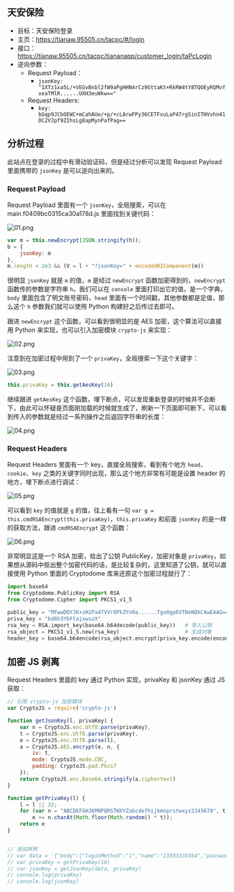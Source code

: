 ## 天安保险

- 目标：天安保险登录
- 主页：https://tianaw.95505.cn/tacpc/#/login
- 接口：https://tianaw.95505.cn/tacpc/tiananapp/customer_login/taPcLogin
- 逆向参数：
    - Request Payload：
        - `jsonKey: "1XTz1xa5L/+VEGvBnbl2fW9aPgHHN4rCz9GttaKt+RkRW4tY8TQOEyRQMvYxeaTMlR......UXH3euWkw=="`
    - Request Headers:
        - `key: bGqp9JCbOEWC+mCahAUe/+p/+cLArwFPy36CETFxuLaP47rgSinITHVvhn41DC2VJpf9ZIhsLg8apMynPafPag==`
    
## 分析过程

此站点在登录的过程中有滑动验证码，但是经过分析可以发现 Request Payload 里面携带的 `jsonKey` 是可以逆向出来的。

### Request Payload

Request Payload 里面有一个 `jsonKey`，全局搜索，可以在 main.f0409bc0315ca30a178d.js 里面找到关键代码：

![01.png](https://i.loli.net/2021/07/28/7Fig4nZ6rHzuIUl.png)

```javascript
var m = this.newEncrypt(JSON.stringify(h));
b = {
    jsonKey: m
},
m.length < 2e3 && (V = l + "?jsonKey=" + encodeURIComponent(m))
```

很明显 `jsonKey` 就是 `m` 的值，`m` 是经过 `newEncrypt` 函数加密得到的，`newEncrypt` 函数传的参数是字符串 `h`，我们可以在 `console` 里面打印出它的值，是一个字典，`body` 里面包含了明文账号密码，`head` 里面有一个时间戳，其他参数都是定值，那么这个 `h` 参数我们就可以使用 Python 构建好之后传过去即可。

跟进 `newEncrypt` 这个函数，可以看到很明显的是 AES 加密，这个算法可以直接用 Python 来实现，也可以引入加密模块 `crypto-js` 来实现：

![02.png](https://i.loli.net/2021/07/28/TxXMGSlFeLVkWoY.png)

注意到在加密过程中用到了一个 `privaKey`，全局搜索一下这个关键字：

![03.png](https://i.loli.net/2021/07/28/sByrg4HnkQWiC2a.png)

```javascript
this.privaKey = this.getAesKey(16)
```

继续跟进 `getAesKey` 这个函数，埋下断点，可以发现重新登录的时候并不会断下，由此可以怀疑是页面刚加载的时候就生成了，刷新一下页面即可断下，可以看到传入的参数就是经过一系列操作之后返回字符串的长度：

![04.png](https://i.loli.net/2021/07/28/r93uftacZqd6MK8.png)

### Request Headers

Request Headers 里面有一个 key，直接全局搜索，看到有个地方 `head`、`cookie`、`key` 之类的关键字同时出现，那么这个地方非常有可能是设置 header 的地方，埋下断点进行调试：

![05.png](https://i.loli.net/2021/07/28/Q52UJhNpMRg9jLF.png)

可以看到 `key` 的值就是 `g` 的值，往上看有一句 `var g = this.cmdRSAEncrypt(this.privaKey)`，`this.privaKey` 和前面 `jsonKey` 的是一样的获取方法，跟进 `cmdRSAEncrypt` 这个函数：

![06.png](https://i.loli.net/2021/07/28/xFrmOasXvzHVG4f.png)

非常明显这是一个 RSA 加密，给出了公钥 PublicKey，加密对象是 `privaKey`，如果想从源码中抠出整个加密代码的话，是比较复杂的，这里知道了公钥，就可以直接使用 Python 里面的 Cryptodome 库来还原这个加密过程就行了：

```python
import base64
from Cryptodome.PublicKey import RSA
from Cryptodome.Cipher import PKCS1_v1_5

public_key = "MFwwDQYJK+zH2Pa47VVr8PkZYnRa......Tgu0gp6VTNeNQkCAwEAAQ=="
priva_key = "bd6h3YbFtajxwszX"
rsa_key = RSA.import_key(base64.b64decode(public_key))   # 导入公钥
rsa_object = PKCS1_v1_5.new(rsa_key)                     # 生成对象
header_key = base64.b64encode(rsa_object.encrypt(priva_key.encode(encoding="utf-8")))
```

## 加密 JS 剥离

Request Headers 里面的 key 通过 Python 实现，privaKey 和 jsonKey 通过 JS 获取：

```javascript
// 引用 crypto-js 加密模块
var CryptoJS = require('crypto-js')

function getJsonKey(l, privaKey) {
    var n = CryptoJS.enc.Utf8.parse(privaKey),
    t = CryptoJS.enc.Utf8.parse(privaKey),
    e = CryptoJS.enc.Utf8.parse(l),
    a = CryptoJS.AES.encrypt(e, n, {
        iv: t,
        mode: CryptoJS.mode.CBC,
        padding: CryptoJS.pad.Pkcs7
    });
    return CryptoJS.enc.Base64.stringify(a.ciphertext)
}

function getPrivaKey(l) {
    l = l || 32;
    for (var n = "ABCDEFGHJKMNPQRSTWXYZabcdefhijkmnprstwxyz2345678", t = n.length, e = "", a = 0; a < l; a++)
        e += n.charAt(Math.floor(Math.random() * t));
    return e
}


// 测试样例
// var data = '{"body":{"loginMethod":"1","name":"13593335454","password":"123321111"},"head":{"userCode":null,"channelCode":"101","transTime":1627356016051,"transToken":"","customerId":null,"transSerialNumber":""}}'
// var privaKey = getPrivaKey(16)
// var jsonKey = getJsonKey(data, privaKey)
// console.log(privaKey)
// console.log(jsonKey)
```
